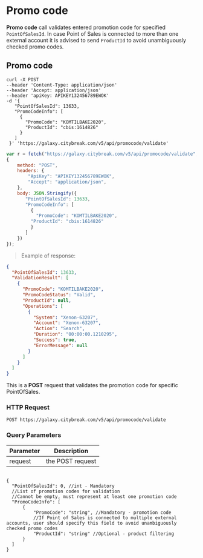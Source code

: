 # Promo code

**Promo code** call validates entered promotion code for specified `PointOfSalesId`. 
In case Point of Sales is connected to more than one external account it is advised to send `ProductId` to avoid unambiguously checked promo codes.

## Promo code

```shell
curl -X POST 
--header 'Content-Type: application/json' 
--header 'Accept: application/json' 
--header 'apiKey: APIKEY132456789EWOK' 
-d '{
   "PointOfSalesId": 13633,
   "PromoCodeInfo": [
     {
       "PromoCode": "KOMTILBAKE2020",
       "ProductId": "cbis:1614826"
     }
   ]
 }' 'https://galaxy.citybreak.com/v5/api/promocode/validate'
```

```javascript
var r = fetch("https://galaxy.citybreak.com/v5/api/promocode/validate",
{
	method: "POST",
	headers: {
	    "ApiKey": "APIKEY132456789EWOK",
	    "Accept": "application/json",
	},
	body: JSON.Stringify({
	   "PointOfSalesId": 13633,
	   "PromoCodeInfo": [
	     {
	       "PromoCode": "KOMTILBAKE2020",
         "ProductId": "cbis:1614826"
	     }
	   ]
	})  
});
```

> Example of response:

```json
{
  "PointOfSalesId": 13633,
  "ValidationResult": [
    {
      "PromoCode": "KOMTILBAKE2020",
      "PromoCodeStatus": "Valid",
      "ProductId": null,
      "Operations": [
        {
          "System": "Xenon-63207",
          "Account": "Xenon-63207",
          "Action": "Search",
          "Duration": "00:00:00.1210295",
          "Success": true,
          "ErrorMessage": null
        }
      ]
    }
  ]
}
```

This is a **POST** request that validates the promotion code for specific PointOfSales. 

### HTTP Request

`POST https://galaxy.citybreak.com/v5/api/promocode/validate`

### Query Parameters

Parameter | Description
--------- | -----------
request | the POST request

<code class="center-column">
{
  "PointOfSalesId": 0, //int - Mandatory
  //List of promotion codes for validation
  //Cannot be empty, must represent at least one promotion code
  "PromoCodeInfo": [
      {
          "PromoCode": "string", //Mandatory - promotion code
          //If Point of Sales is connected to multiple external accounts, user should specify this field to avoid unambiguously checked promo codes
          "ProductId": "string" //Optional - product filtering
      }
  ]
}
</code>

